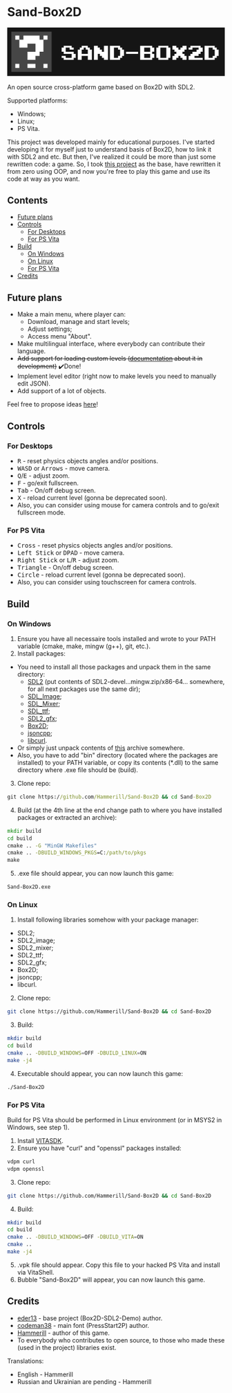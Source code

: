 # Sand-Box2D
![Logo](./pics/Logo-wide.jpg)

An open source cross-platform game based on Box2D with SDL2.

Supported platforms:
- Windows;
- Linux;
- PS Vita.

This project was developed mainly for educational purposes.
I've started developing it for myself just to understand basis of Box2D, how to link it with SDL2 and etc. 
But then, I've realized it could be more than just some rewritten code: a game.
So, I took [this project](https://github.com/eder13/Box2D-SDL2-Demo) as the base,
have rewritten it from zero using OOP, and now you're free to play this game and use its code at way as you want.

## Contents
- [Future plans](#future-plans)
- [Controls](#controls)
  * [For Desktops](#for-desktops)
  * [For PS Vita](#for-ps-vita)
- [Build](#build)
  * [On Windows](#on-windows)
  * [On Linux](#on-linux)
  * [For PS Vita](#for-ps-vita-1)
- [Credits](#credits)

## Future plans
- Make a main menu, where player can:
  * Download, manage and start levels;
  * Adjust settings;
  * Access menu "About".
- Make multilingual interface, where everybody can contribute their language.
- ~~Add support for loading custom levels ([documentation](https://github.com/Hammerill/Sand-Box2D-levels) about it in development)~~ ✔️Done!
- Implement level editor (right now to make levels you need to manually edit JSON).
- Add support of a lot of objects.

Feel free to propose ideas [here](https://github.com/Hammerill/Sand-Box2D/discussions)!

## Controls
### For Desktops
- <kbd>R</kbd> - reset physics objects angles and/or positions.
- <kbd>WASD</kbd> or <kbd>Arrows</kbd> - move camera.
- <kbd>Q</kbd>/<kbd>E</kbd> - adjust zoom.
- <kbd>F</kbd> - go/exit fullscreen.
- <kbd>Tab</kbd> - On/off debug screen.
- <kbd>X</kbd> - reload current level (gonna be deprecated soon).
- Also, you can consider using mouse for camera controls and to go/exit fullscreen mode.

### For PS Vita
- <kbd>Cross</kbd> - reset physics objects angles and/or positions.
- <kbd>Left Stick</kbd> or <kbd>DPAD</kbd> - move camera.
- <kbd>Right Stick</kbd> or <kbd>L</kbd>/<kbd>R</kbd> - adjust zoom.
- <kbd>Triangle</kbd> - On/off debug screen.
- <kbd>Circle</kbd> - reload current level (gonna be deprecated soon).
- Also, you can consider using touchscreen for camera controls.

## Build 
### On Windows
1. Ensure you have all necessaire tools installed and wrote to your PATH variable (cmake, make, mingw (g++), git, etc.).
2. Install packages:
- You need to install all those packages and unpack them in the same directory:
  * [SDL2](https://github.com/libsdl-org/SDL/releases/tag/release-2.24.0)
  (put contents of SDL2-devel...mingw.zip/x86-64... somewhere, for all next packages use the same dir);
  * [SDL_Image](https://github.com/libsdl-org/SDL_image/releases/tag/release-2.6.2);
  * [SDL_Mixer](https://github.com/libsdl-org/SDL_mixer/releases/tag/release-2.6.2);
  * [SDL_ttf](https://github.com/libsdl-org/SDL_ttf/releases);
  * [SDL2_gfx](https://www.ferzkopp.net/wordpress/2016/01/02/sdl_gfx-sdl2_gfx/);
  * [Box2D](https://github.com/erincatto/box2d);
  * [jsoncpp](https://github.com/open-source-parsers/jsoncpp);
  * [libcurl](https://github.com/curl/curl).
- Or simply just unpack contents of [this](https://github.com/Hammerill/Sand-Box2D/releases/download/v1.0.0/win64-packages.zip) archive somewhere. 
- Also, you have to add "bin" directory (located where the packages are installed) to your PATH variable,
or copy its contents (*.dll) to the same directory where .exe file should be (build).
3. Clone repo:
  ```cmd
  git clone https://github.com/Hammerill/Sand-Box2D && cd Sand-Box2D
  ```
4. Build (at the 4th line at the end change path to where you have installed packages or extracted an archive):
  ```cmd
  mkdir build
  cd build
  cmake .. -G "MinGW Makefiles"
  cmake .. -DBUILD_WINDOWS_PKGS=C:/path/to/pkgs
  make
  ```
5. .exe file should appear, you can now launch this game:
  ```cmd
  Sand-Box2D.exe
  ```

### On Linux
1. Install following libraries somehow with your package manager:
- SDL2;
- SDL2_image;
- SDL2_mixer;
- SDL2_ttf;
- SDL2_gfx;
- Box2D;
- jsoncpp;
- libcurl.
2. Clone repo:
  ```bash
  git clone https://github.com/Hammerill/Sand-Box2D && cd Sand-Box2D
  ```
3. Build:
  ```bash
  mkdir build
  cd build
  cmake .. -DBUILD_WINDOWS=OFF -DBUILD_LINUX=ON
  make -j4
  ```
4. Executable should appear, you can now launch this game:
  ```bash
  ./Sand-Box2D
  ```

### For PS Vita
Build for PS Vita should be performed in Linux environment (or in MSYS2 in Windows, see step 1).
1. Install [VITASDK](https://vitasdk.org/).
2. Ensure you have "curl" and "openssl" packages installed:
  ```bash
  vdpm curl
  vdpm openssl
  ```
3. Clone repo:
  ```bash
  git clone https://github.com/Hammerill/Sand-Box2D && cd Sand-Box2D
  ```
4. Build:
  ```bash
  mkdir build
  cd build
  cmake .. -DBUILD_WINDOWS=OFF -DBUILD_VITA=ON
  cmake ..
  make -j4
  ```
5. .vpk file should appear. Copy this file to your hacked PS Vita and install via VitaShell.
6. Bubble "Sand-Box2D" will appear, you can now launch this game.

## Credits
- [eder13](https://github.com/eder13) - base project (Box2D-SDL2-Demo) author.
- [codeman38](https://www.fontspace.com/codeman38) - main font (PressStart2P) author.
- [Hammerill](https://github.com/Hammerill) - author of this game.
- To everybody who contributes to open source, to those who made these (used in the project) libraries exist.

Translations:
- English - Hammerill
- Russian and Ukrainian are pending - Hammerill
